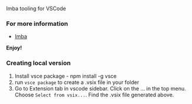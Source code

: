 Imba tooling for VSCode

### For more information

* [Imba](https://imba.io)

**Enjoy!**

### Creating local version

1. Install vsce package - npm install -g vsce
2. run `vsce package` to create a .vsix file in your folder
3. Go to Extension tab in vscode sidebar. Click on the ... in the top menu. Choose `Select from vsix...`. Find the .vsix file generated above.

